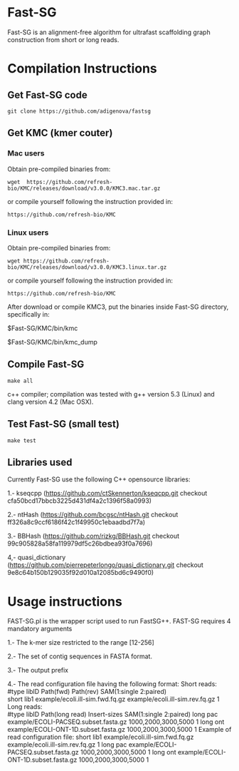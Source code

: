 # Fast-SG
Fast-SG is an alignment-free algorithm for ultrafast scaffolding graph construction from short or long reads.

# Compilation Instructions

## Get Fast-SG code

	git clone https://github.com/adigenova/fastsg

## Get KMC (kmer couter)

### Mac users
Obtain pre-compiled binaries from:

	wget  https://github.com/refresh-bio/KMC/releases/download/v3.0.0/KMC3.mac.tar.gz 

or compile yourself following the instruction provided in:

	https://github.com/refresh-bio/KMC

### Linux users	
Obtain pre-compiled binaries from:

	wget https://github.com/refresh-bio/KMC/releases/download/v3.0.0/KMC3.linux.tar.gz

or compile yourself following the instruction provided in:

	https://github.com/refresh-bio/KMC

After download or compile KMC3, put the binaries inside Fast-SG directory, specifically in:

$Fast-SG/KMC/bin/kmc

$Fast-SG/KMC/bin/kmc_dump

## Compile Fast-SG
	make all

c++ compiler; compilation was tested with g++ version 5.3 (Linux) and clang version 4.2 (Mac OSX).

## Test Fast-SG (small test)
	make test
## 	
## Libraries used
Currently Fast-SG use the following C++ opensource libraries:
 
1.- kseqcpp (https://github.com/ctSkennerton/kseqcpp.git checkout cfa50bcd17bbcb3225d431df4a2c1396f58a0993)

2.- ntHash (https://github.com/bcgsc/ntHash.git checkout ff326a8c9ccf6186f42c1f49950c1ebaadbd7f7a)

3.- BBHash (https://github.com/rizkg/BBHash.git checkout 99c905828a58fa119979df5c26bdbea93f0a7696)

4,- quasi_dictionary (https://github.com/pierrepeterlongo/quasi_dictionary.git checkout 9e8c64b150b129035f92d010a12085bd6c9490f0)

# Usage instructions
FAST-SG.pl is the wrapper script used to run FastSG++.
FAST-SG requires 4 mandatory arguments

1.- The k-mer size restricted to the range [12-256]

2.- The set of contig sequences in FASTA format.

3.- The output prefix

4.- The read configuration file having the following format:
  Short reads:
	#type libID Path(fwd) Path(rev) SAM(1:single 2:paired)	
	short lib1 example/ecoli.ill-sim.fwd.fq.gz example/ecoli.ill-sim.rev.fq.gz 1
  Long reads:	
	#type libID Path(long read) Insert-sizes SAM(1:single 2:paired)	
	long pac example/ECOLI-PACSEQ.subset.fasta.gz 1000,2000,3000,5000 1
	long ont example/ECOLI-ONT-1D.subset.fasta.gz 1000,2000,3000,5000 1
Example of read configuration file:
short lib1 example/ecoli.ill-sim.fwd.fq.gz example/ecoli.ill-sim.rev.fq.gz 1
long pac example/ECOLI-PACSEQ.subset.fasta.gz 1000,2000,3000,5000 1
long ont example/ECOLI-ONT-1D.subset.fasta.gz 1000,2000,3000,5000 1


